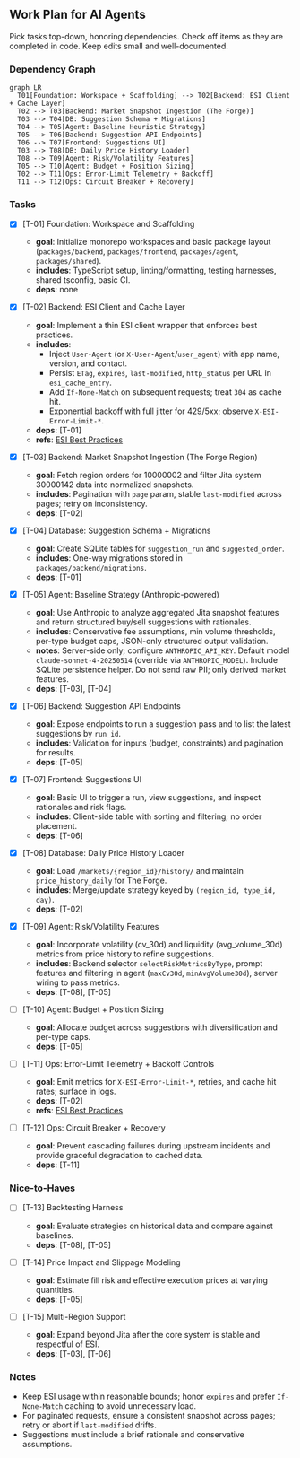 ## Work Plan for AI Agents

Pick tasks top-down, honoring dependencies. Check off items as they are completed in code. Keep edits small and well-documented.

### Dependency Graph

```mermaid
graph LR
  T01[Foundation: Workspace + Scaffolding] --> T02[Backend: ESI Client + Cache Layer]
  T02 --> T03[Backend: Market Snapshot Ingestion (The Forge)]
  T03 --> T04[DB: Suggestion Schema + Migrations]
  T04 --> T05[Agent: Baseline Heuristic Strategy]
  T05 --> T06[Backend: Suggestion API Endpoints]
  T06 --> T07[Frontend: Suggestions UI]
  T03 --> T08[DB: Daily Price History Loader]
  T08 --> T09[Agent: Risk/Volatility Features]
  T05 --> T10[Agent: Budget + Position Sizing]
  T02 --> T11[Ops: Error-Limit Telemetry + Backoff]
  T11 --> T12[Ops: Circuit Breaker + Recovery]
```

### Tasks

- [x] [T-01] Foundation: Workspace and Scaffolding
    - **goal**: Initialize monorepo workspaces and basic package layout (`packages/backend`, `packages/frontend`, `packages/agent`, `packages/shared`).
    - **includes**: TypeScript setup, linting/formatting, testing harnesses, shared tsconfig, basic CI.
    - **deps**: none

- [x] [T-02] Backend: ESI Client and Cache Layer
    - **goal**: Implement a thin ESI client wrapper that enforces best practices.
    - **includes**:
        - Inject `User-Agent` (or `X-User-Agent`/`user_agent`) with app name, version, and contact.
        - Persist `ETag`, `expires`, `last-modified`, `http_status` per URL in `esi_cache_entry`.
        - Add `If-None-Match` on subsequent requests; treat `304` as cache hit.
        - Exponential backoff with full jitter for 429/5xx; observe `X-ESI-Error-Limit-*`.
    - **deps**: [T-01]
    - **refs**: [ESI Best Practices](https://developers.eveonline.com/docs/services/esi/best-practices/)

- [x] [T-03] Backend: Market Snapshot Ingestion (The Forge Region)
    - **goal**: Fetch region orders for 10000002 and filter Jita system 30000142 data into normalized snapshots.
    - **includes**: Pagination with `page` param, stable `last-modified` across pages; retry on inconsistency.
    - **deps**: [T-02]

- [x] [T-04] Database: Suggestion Schema + Migrations
    - **goal**: Create SQLite tables for `suggestion_run` and `suggested_order`.
    - **includes**: One-way migrations stored in `packages/backend/migrations`.
    - **deps**: [T-01]

- [x] [T-05] Agent: Baseline Strategy (Anthropic-powered)
    - **goal**: Use Anthropic to analyze aggregated Jita snapshot features and return structured buy/sell suggestions with rationales.
    - **includes**: Conservative fee assumptions, min volume thresholds, per-type budget caps, JSON-only structured output validation.
    - **notes**: Server-side only; configure `ANTHROPIC_API_KEY`. Default model `claude-sonnet-4-20250514` (override via `ANTHROPIC_MODEL`). Include SQLite persistence helper. Do not send raw PII; only derived market features.
    - **deps**: [T-03], [T-04]

- [x] [T-06] Backend: Suggestion API Endpoints
    - **goal**: Expose endpoints to run a suggestion pass and to list the latest suggestions by `run_id`.
    - **includes**: Validation for inputs (budget, constraints) and pagination for results.
    - **deps**: [T-05]

- [x] [T-07] Frontend: Suggestions UI
    - **goal**: Basic UI to trigger a run, view suggestions, and inspect rationales and risk flags.
    - **includes**: Client-side table with sorting and filtering; no order placement.
    - **deps**: [T-06]

- [x] [T-08] Database: Daily Price History Loader
    - **goal**: Load `/markets/{region_id}/history/` and maintain `price_history_daily` for The Forge.
    - **includes**: Merge/update strategy keyed by `(region_id, type_id, day)`.
    - **deps**: [T-02]

- [x] [T-09] Agent: Risk/Volatility Features
    - **goal**: Incorporate volatility (cv_30d) and liquidity (avg_volume_30d) metrics from price history to refine suggestions.
    - **includes**: Backend selector `selectRiskMetricsByType`, prompt features and filtering in agent (`maxCv30d`, `minAvgVolume30d`), server wiring to pass metrics.
    - **deps**: [T-08], [T-05]

- [ ] [T-10] Agent: Budget + Position Sizing
    - **goal**: Allocate budget across suggestions with diversification and per-type caps.
    - **deps**: [T-05]

- [ ] [T-11] Ops: Error-Limit Telemetry + Backoff Controls
    - **goal**: Emit metrics for `X-ESI-Error-Limit-*`, retries, and cache hit rates; surface in logs.
    - **deps**: [T-02]
    - **refs**: [ESI Best Practices](https://developers.eveonline.com/docs/services/esi/best-practices/)

- [ ] [T-12] Ops: Circuit Breaker + Recovery
    - **goal**: Prevent cascading failures during upstream incidents and provide graceful degradation to cached data.
    - **deps**: [T-11]

### Nice-to-Haves

- [ ] [T-13] Backtesting Harness
    - **goal**: Evaluate strategies on historical data and compare against baselines.
    - **deps**: [T-08], [T-05]

- [ ] [T-14] Price Impact and Slippage Modeling
    - **goal**: Estimate fill risk and effective execution prices at varying quantities.
    - **deps**: [T-05]

- [ ] [T-15] Multi-Region Support
    - **goal**: Expand beyond Jita after the core system is stable and respectful of ESI.
    - **deps**: [T-03], [T-06]

### Notes

- Keep ESI usage within reasonable bounds; honor `expires` and prefer `If-None-Match` caching to avoid unnecessary load.
- For paginated requests, ensure a consistent snapshot across pages; retry or abort if `last-modified` drifts.
- Suggestions must include a brief rationale and conservative assumptions.
